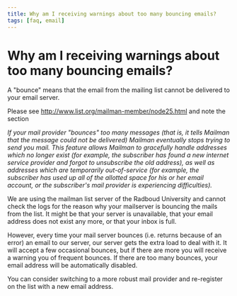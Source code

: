 ```yaml
---
title: Why am I receiving warnings about too many bouncing emails?
tags: [faq, email]
---
```


# Why am I receiving warnings about too many bouncing emails?

A "bounce" means that the email from the mailing list cannot be delivered to your email server.

Please see http://www.list.org/mailman-member/node25.html and note the section

_If your mail provider "bounces" too many messages (that is, it tells Mailman that the message could not be delivered) Mailman eventually stops trying to send you mail. This feature allows Mailman to gracefully handle addresses which no longer exist (for example, the subscriber has found a new internet service provider and forgot to unsubscribe the old address), as well as addresses which are temporarily out-of-service (for example, the subscriber has used up all of the allotted space for his or her email account, or the subscriber's mail provider is experiencing difficulties)._

We are using the mailman list server of the Radboud University and cannot check the logs for the reason why your mailserver is bouncing the mails from the list. It might be that your server is unavailable, that your email address does not exist any more, or that your inbox is full.

However, every time your mail server bounces (i.e. returns because of an error) an email to our server, our server gets the extra load to deal with it. It will accept a few occasional bounces, but if there are more you will receive a warning you of frequent bounces. If there are too many bounces, your email address will be automatically disabled.

You can consider switching to a more robust mail provider and re-register on the list with a new email address.
